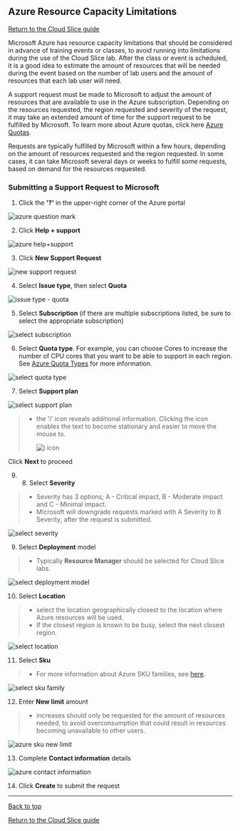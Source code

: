 ## **Azure Resource Capacity Limitations**

[Return to the Cloud Slice guide][back]

Microsoft Azure has resource capacity limitations that should be considered in advance of training events or classes, to avoid running into limitations during the use of the Cloud Slice lab. After the class or event is scheduled, it is a good idea to estimate the amount of resources that will be needed during the event based on the number of lab users and the amount of resources that each lab user will need.

A support request must be made to Microsoft to adjust the amount of resources that are available to use in the Azure subscription. Depending on the resources requested, the region requested and severity of the request, it may take an extended amount of time for the support request to be fulfilled by Microsoft. To learn more about Azure quotas, click here [Azure Quotas](https://docs.microsoft.com/en-us/azure/azure-subscription-service-limits).

Requests are typically fulfilled by Microsoft within a few hours, depending on the amount of resources requested and the region requested. In some cases, it can take Microsoft several days or weeks to fulfill some requests, based on demand for the resources requested.

### **Submitting a Support Request to Microsoft** 

1. Click the **'?'** in the upper-right corner of the Azure portal

  ![azure question mark](images/azure-help-question-mark.png)

2. Click **Help + support**

  ![azure help+support](images/azure-help-button.png)

3. Click **New Support Request**

  ![new support request](images/azure-new-support-request.png)

4. Select **Issue type**, then select **Quota**

  ![issue type - quota](images/azure-issue-type-quota.png)

5. Select **Subscription** (if there are multiple subscriptions listed, be sure to select the appropriate subscription)

  ![select subscription](images/azure-select-subscription.png) 

6. Select **Quota type**. For example, you can choose Cores to increase the number of CPU cores that you want to be able to support in each region. See <a href="https://docs.microsoft.com/en-us/azure/azure-stack/azure-stack-quota-types">Azure Quota Types</a> for more information.

![select quota type](images/azure-select-quota-types.png)

7. Select **Support plan**

![select support plan](images/azure-support-plan.png)
> - the 'i' icon reveals additional information. Clicking the icon enables the text to become stationary and easier to move the mouse to. 
>
>   ![i icon](images/azure-i-icon.gif)


Click **Next** to proceed


9. 8. Select **Severity** 

> - Severity has 3 options; A - Critical impact, B - Moderate impact and C - Minimal impact.
> - Microsoft will downgrade requests marked with A Severity to B Severity, after the request is submitted.

![select severity](images/azure-severity.png)

9. Select **Deployment** model
> - Typically **Resource Manager** should be selected for Cloud Slice labs.

![select deployment model](images/azure-deployment-model.png)

10. Select **Location**
> - select the location geographically closest to the location where Azure resources will be used.
> - If the closest region is known to be busy, select the next closest region. 

![select location](images/azure-select-location.png)

11. Select **Sku** 
> - For more information about Azure SKU families, see [here](https://azure.microsoft.com/en-ca/pricing/details/virtual-machines/series/).

![select sku family](images/azure-sku-family.png)

12. Enter **New limit** amount
> - increases should only be requested for the amount of resources needed, to avoid overconsumption that could result in resources becoming unavailable to other users. 

![azure sku new limit](images/azure-sku-new-limit.png)

13. Complete **Contact information** details

![azure contact information](images/azure-contact-information.png)

14. Click **Create** to submit the request

---
[Back to top][back-to-top]

[Return to the Cloud Slice guide][back]

[back]: ../cloud-slice.md#configure-resource-capacity-limitations	"Return to the Cloud Slice guide"
[back-to-top]: #cloud-slice-guide---microsoft-azure-setup "Return to the top of the document"
